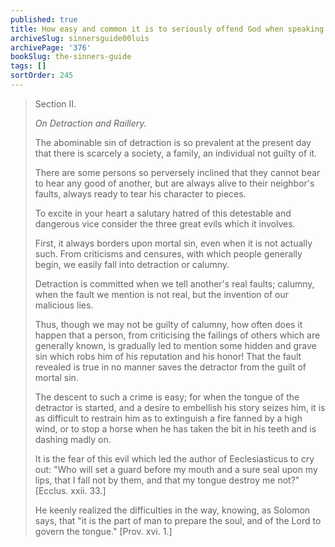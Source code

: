 ```yaml
---
published: true
title: How easy and common it is to seriously offend God when speaking of the faults of others
archiveSlug: sinnersguide00luis
archivePage: '376'
bookSlug: the-sinners-guide
tags: []
sortOrder: 245
---
```


> Section II.
>
> *On Detraction and Raillery.*
>
> The abominable sin of detraction is so prevalent at the present day that there is scarcely a society, a family, an individual not guilty of it.
>
> There are some persons so perversely inclined that they cannot bear to hear any good of another, but are always alive to their neighbor's faults, always ready to tear his character to pieces.
>
> To excite in your heart a salutary hatred of this detestable and dangerous vice consider the three great evils which it involves.
>
> First, it always borders upon mortal sin, even when it is not actually such. From criticisms and censures, with which people generally begin, we easily fall into detraction or calumny.
>
> Detraction is committed when we tell another's real faults; calumny, when the fault we mention is not real, but the invention of our malicious lies.
>
> Thus, though we may not be guilty of calumny, how often does it happen that a person, from criticising the failings of others which are generally known, is gradually led to mention some hidden and grave sin which robs him of his reputation and his honor! That the fault revealed is true in no manner saves the detractor from the guilt of mortal sin.
>
> The descent to such a crime is easy; for when the tongue of the detractor is started, and a desire to embellish his story seizes him, it is as difficult to restrain him as to extinguish a fire fanned by a high wind, or to stop a horse when he has taken the bit in his teeth and is dashing madly on.
>
> It is the fear of this evil which led the author of Eeclesiasticus to cry out: "Who will set a guard before my mouth and a sure seal upon my lips, that I fall not by them, and that my tongue destroy me not?" [Ecclus. xxii. 33.]
>
> He keenly realized the difficulties in the way, knowing, as Solomon says, that "it is the part of man to prepare the soul, and of the Lord to govern the tongue." [Prov. xvi. 1.]
